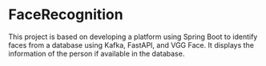 # FaceRecognition
This project is based on developing a platform using Spring Boot to identify faces from a database using Kafka, FastAPI, and VGG Face. It displays the information of the person if available in the database.
